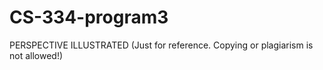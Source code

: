 # CS-334-program3
PERSPECTIVE ILLUSTRATED
(Just for reference. Copying or plagiarism is not allowed!)
